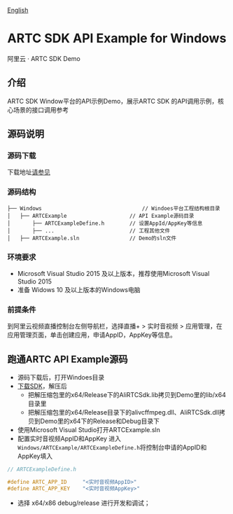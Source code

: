 [English](README_English.md)

# ARTC SDK API Example for Windows
阿里云 · ARTC SDK Demo

## 介绍
ARTC SDK Window平台的API示例Demo，展示ARTC SDK 的API调用示例，核心场景的接口调用参考

## 源码说明

### 源码下载
下载地址[请参见](https://github.com/MediaBox-Demos/amdemos-artc/tree/main/Windows)

### 源码结构
```
├── Windows                                // Windoes平台工程结构根目录
│   ├── ARTCExample                    // API Example源码目录
│       ├── ARTCExampleDefine.h        // 设置AppId/AppKey等信息
│       ├── ...                        // 工程其他文件
│   ├── ARTCExample.sln                // Demo的sln文件

```

### 环境要求
- Microsoft Visual Studio 2015 及以上版本，推荐使用Microsoft Visual Studio 2015
- 准备 Widows 10 及以上版本的Windows电脑

### 前提条件
到阿里云视频直播控制台左侧导航栏，选择直播+ > 实时音视频 > 应用管理，在应用管理页面，单击创建应用，申请AppID，AppKey等信息。


## 跑通ARTC API Example源码


- 源码下载后，打开Windoes目录
- [下载SDK](https://help.aliyun.com/zh/live/artc-download-the-sdk?spm=a2c4g.11186623.0.0.56ac3f352de4ES#dd9acb7bda986)，解压后
  - 把解压缩包里的x64/Release下的AliRTCSdk.lib拷贝到Demo里的lib/x64目录里
  - 把解压缩包里的x64/Release目录下的alivcffmpeg.dll、AliRTCSdk.dll拷贝到Demo里的x64下的Release和Debug目录下
- 使用Microsoft Visual Studio打开ARTCExample.sln 
- 配置实时音视频AppID和AppKey
进入`Windows/ARTCExample/ARTCExampleDefine.h`将控制台申请的AppID和AppKey填入
```h
// ARTCExampleDefine.h

#define ARTC_APP_ID		"<实时音视频AppID>"
#define ARTC_APP_KEY	"<实时音视频AppKey>"

```
- 选择 x64/x86 debug/release 进行开发和调试；